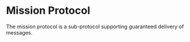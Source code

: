 # Mission Protocol

The mission protocol is a sub-protocol supporting guaranteed delivery of messages.



